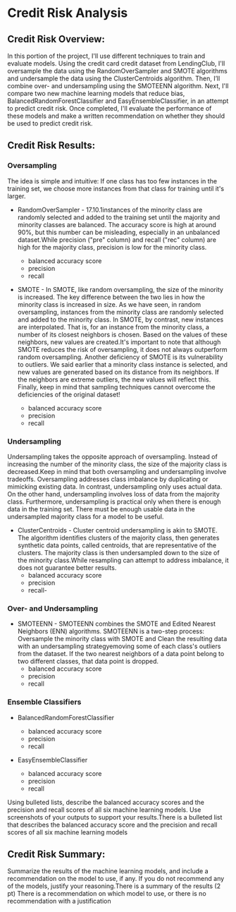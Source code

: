 # Credit Risk Analysis

## Credit Risk Overview:
In this portion of the project, I'll use different techniques to train and evaluate models. Using the credit card credit dataset from LendingClub, I'll oversample the data using the RandomOverSampler and SMOTE algorithms and undersample the data using the ClusterCentroids algorithm. Then, I’ll combine over- and undersampling using the SMOTEENN algorithm. Next, I'll compare two new machine learning models that reduce bias, BalancedRandomForestClassifier and EasyEnsembleClassifier, in an attempt to predict credit risk. Once completed, I'll evaluate the performance of these models and make a written recommendation on whether they should be used to predict credit risk.

## Credit Risk Results:

### Oversampling
The idea is simple and intuitive: If one class has too few instances in the training set, we choose more instances from that class for training until it's larger.
  
  -  RandomOverSampler - 17.10.1instances of the minority class are randomly selected and added to the training set until the majority and minority classes are balanced. The accuracy score is high at around 90%, but this number can be misleading, especially in an unbalanced dataset.While precision ("pre" column) and recall ("rec" column) are high for the majority class, precision is low for the minority class.
     -  balanced accuracy score   
     -  precision
     -  recall
 
 -  SMOTE - In SMOTE, like random oversampling, the size of the minority is increased. The key difference between the two lies in how the minority class is increased in size. As we have seen, in random oversampling, instances from the minority class are randomly selected and added to the minority class. In SMOTE, by contrast, new instances are interpolated. That is, for an instance from the minority class, a number of its closest neighbors is chosen. Based on the values of these neighbors, new values are created.It's important to note that although SMOTE reduces the risk of oversampling, it does not always outperform random oversampling. Another deficiency of SMOTE is its vulnerability to outliers. We said earlier that a minority class instance is selected, and new values are generated based on its distance from its neighbors. If the neighbors are extreme outliers, the new values will reflect this. Finally, keep in mind that sampling techniques cannot overcome the deficiencies of the original dataset!
     - balanced accuracy score   
     - precision
     - recall  

### Undersampling
Undersampling takes the opposite approach of oversampling. Instead of increasing the number of the minority class, the size of the majority class is decreased.Keep in mind that both oversampling and undersampling involve tradeoffs. Oversampling addresses class imbalance by duplicating or mimicking existing data. In contrast, undersampling only uses actual data. On the other hand, undersampling involves loss of data from the majority class. Furthermore, undersampling is practical only when there is enough data in the training set. There must be enough usable data in the undersampled majority class for a model to be useful.
 
 - ClusterCentroids - Cluster centroid undersampling is akin to SMOTE. The algorithm identifies clusters of the majority class, then generates synthetic data points, called centroids, that are representative of the clusters. The majority class is then undersampled down to the size of the minority class.While resampling can attempt to address imbalance, it does not guarantee better results.
    - balanced accuracy score   
    - precision
    - recall- 

### Over- and Undersampling
  
  - SMOTEENN - SMOTEENN combines the SMOTE and Edited Nearest Neighbors (ENN) algorithms. SMOTEENN is a two-step process: Oversample the minority class with SMOTE and Clean the resulting data with an undersampling strategyemoving some of each class's outliers from the dataset. If the two nearest neighbors of a data point belong to two different classes, that data point is dropped.
    - balanced accuracy score   
    - precision
    - recall 

### Ensemble Classifiers
  
  - BalancedRandomForestClassifier
    - balanced accuracy score   
    - precision
    - recall 
  
  - EasyEnsembleClassifier
    - balanced accuracy score   
    - precision
    - recall 
    
Using bulleted lists, describe the balanced accuracy scores and the precision and recall scores of all six machine learning models. Use screenshots of your outputs to support your results.There is a bulleted list that describes the balanced accuracy score and the precision and recall scores of all six machine learning models

## Credit Risk Summary: 
Summarize the results of the machine learning models, and include a recommendation on the model to use, if any. If you do not recommend any of the models, justify your reasoning.There is a summary of the results (2 pt)
There is a recommendation on which model to use, or there is no recommendation with a justification
